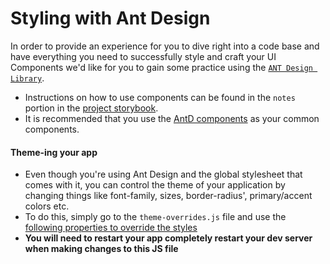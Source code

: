 # Styling with Ant Design

In order to provide an experience for you to dive right into a code base and have everything you need to successfully style and craft your UI Components we'd like for you to gain some practice using the [`ANT Design Library`](https://ant.design/).

* Instructions on how to use components can be found in the `notes` portion in the [project storybook](https://lambda-school-labs.github.io/labs-spa-starter/?path=/info/form--example-form).
* It is recommended that you use the [AntD components](https://ant.design/components/overview/) as your common components.

#### Theme-ing your app

* Even though you're using Ant Design and the global stylesheet that comes with it, you can control the theme of your application by changing things like font-family, sizes, border-radius', primary/accent colors etc.
* To do this, simply go to the `theme-overrides.js` file and use the[ following properties to override the styles](https://ant.design/docs/react/customize-theme)
* **You will need to restart your app completely restart your dev server when making changes to this JS file**

